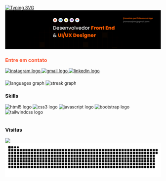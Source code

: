 <a href="https://git.io/typing-svg"><img src="https://readme-typing-svg.herokuapp.com?font=Titillium+Web&weight=700&size=26&pause=1000&color=FF5C00&background=6BFF6300&random=false&width=435&lines=Seja+bem+vindo(a)+ao+meu+perfil+%F0%9F%91%8B" alt="Typing SVG" /></a>
<img src="./imgs/Github.svg"  width="full" />

<h3 align="left"  style="color: #FF5733;" >Entre em contato</h3>
<div align="left">
  <a href="https://www.instagram.com/jhookkj/" target="_blank">
    <img src="https://img.shields.io/static/v1?message=Instagram&logo=instagram&label=&color=E4405F&logoColor=white&labelColor=&style=for-the-badge" height="28" alt="instagram logo"  />
  </a>
  <a href="mailto:jhonatasjhmj@gmail.com" target="_blank">
    <img src="https://img.shields.io/static/v1?message=Gmail&logo=gmail&label=&color=D14836&logoColor=white&labelColor=&style=for-the-badge" height="28" alt="gmail logo"  />
  </a>
  <a href="https://www.linkedin.com/in/jhonatas-micael-jacometto/" target="_blank">
    <img src="https://img.shields.io/static/v1?message=LinkedIn&logo=linkedin&label=&color=0077B5&logoColor=white&labelColor=&style=for-the-badge" height="28" alt="linkedin logo"  />
  </a>
</div>

###

<div align="left">
  <img src="https://github-readme-stats.vercel.app/api/top-langs?username=JhonatasMJ&locale=en&hide_title=false&layout=compact&card_width=320&langs_count=5&theme=dracula&hide_border=false" height="150" alt="languages graph"  />
  <img src="https://streak-stats.demolab.com?user=JhonatasMJ&locale=en&mode=daily&theme=dracula&hide_border=false&border_radius=5" height="150" alt="streak graph"  />
</div>


<h3 align="left">Skills</h3>


<div align="left">
  <img src="https://img.shields.io/badge/HTML5-E34F26?logo=html5&logoColor=white&style=for-the-badge" height="30" alt="html5 logo"  />

  <img src="https://img.shields.io/badge/CSS3-1572B6?logo=css3&logoColor=white&style=for-the-badge" height="30" alt="css3 logo"  />

  <img src="https://img.shields.io/badge/JavaScript-F7DF1E?logo=javascript&logoColor=black&style=for-the-badge" height="30" alt="javascript logo"  />

  <img src="https://img.shields.io/badge/Bootstrap-7952B3?logo=bootstrap&logoColor=white&style=for-the-badge" height="30" alt="bootstrap logo"  />

  <img src="https://img.shields.io/badge/Tailwind CSS-06B6D4?logo=tailwindcss&logoColor=black&style=for-the-badge" height="30" alt="tailwindcss logo"  />
</div>
<br>



<h3 style=color:" align="left">Visitas</h3>
<img align="left" src="https://profile-counter.glitch.me/JhonatasMJ/count.svg?"  />


<img src="https://raw.githubusercontent.com/JhonatasMJ/JhonatasMJ/output/snake.svg" alt="Snake animation" />


###

